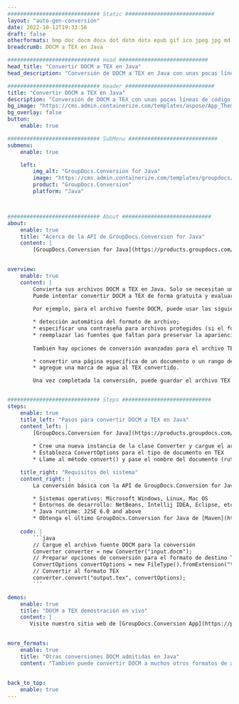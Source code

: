 ```yaml
---
############################# Static ############################
layout: "auto-gen-conversion"
date: 2022-10-12T19:33:56
draft: false
otherformats: bmp doc docm docx dot dotm dotx epub gif ico jpeg jpg md odt ott pdf png psd rtf tex tif tiff txt xps
breadcrumb: DOCM a TEX en Java

############################# Head ############################
head_title: "Convertir DOCM a TEX en Java"
head_description: "Conversión de DOCM a TEX en Java con unas pocas líneas de código. Convierta más de 160 formatos de archivo con la API de conversión de documentos de GroupDocs para Java"

############################# Header ############################
title: "Convertir DOCM a TEX en Java"
description: "Conversión de DOCM a TEX con unas pocas líneas de código Java"
bg_image: "https://cms.admin.containerize.com/templates/aspose/App_Themes/V3/images/bg/header1.png"
bg_overlay: false
button:
    enable: true

############################# SubMenu ############################
submenu:
    enable: true

    left:
        img_alt: "GroupDocs.Conversion for Java"
        image: "https://cms.admin.containerize.com/templates/groupdocs/images/product-logos/90x90-noborder/groupdocs-conversion-java.png"
        product: "GroupDocs.Conversion"
        platform: "Java"



############################# About ############################
about:
    enable: true
    title: "Acerca de la API de GroupDocs.Conversion for Java"
    content: |
        [GroupDocs.Conversion for Java](https://products.groupdocs.com/conversion/java/) es una API de conversión de formato de archivo avanzada para convertir entre formatos populares de imagen y documento como Microsoft Office, OpenDocument, PDF, HTML, correo electrónico, CAD. y mucho más con solo unas pocas líneas de código. La API nativa detecta automáticamente los formatos de los documentos originales y ofrece muchas opciones para personalizar los documentos convertidos. Junto con la función de extraer información de un documento, también admite el almacenamiento en caché de los resultados de la conversión en el disco local de forma predeterminada. Sin embargo, se puede admitir cualquier tipo de almacenamiento en caché mediante la implementación de las interfaces adecuadas: Amazon S3, Dropbox, Google Drive, Windows Azure, Reddis o cualquier otra.
    

overview:
    enable: true
    content: |
        Convierta sus archivos DOCM a TEX en Java. Solo se necesitan un par de líneas de código Java en cualquier plataforma de su elección, como Windows, Linux, macOS.
        Puede intentar convertir DOCM a TEX de forma gratuita y evaluar la calidad de los resultados de la conversión. Junto con los sencillos scripts de conversión de archivos, puede probar opciones más sofisticadas para cargar el archivo de origen DOCM y almacenar la salida TEX. 
        
        Por ejemplo, para el archivo fuente DOCM, puede usar las siguientes opciones de carga:

        * detección automática del formato de archivo;
        * especificar una contraseña para archivos protegidos (si el formato de archivo lo admite);
        * reemplazar las fuentes que faltan para preservar la apariencia del documento.
        
        También hay opciones de conversión avanzadas para el archivo TEX:

        * convertir una página específica de un documento o un rango de páginas;
        * agregue una marca de agua al TEX convertido.

        Una vez completada la conversión, puede guardar el archivo TEX en su ruta de archivo local o en cualquier almacenamiento de terceros, como FTP, Amazon S3, Google Drive, Dropbox, etc. Tenga en cuenta que para convertir DOCM a TEX, no necesita instalar ningún software adicional, como MS Office, Open Office, Adobe Acrobat Reader, etc.


############################# Steps ############################
steps:
    enable: true
    title_left: "Pasos para convertir DOCM a TEX en Java"
    content_left: |
        [GroupDocs.Conversion for Java](https://products.groupdocs.com/conversion/java/) permite a los desarrolladores convertir fácilmente el archivo DOCM a TEX con unas pocas líneas de código.
        
        * Cree una nueva instancia de la clase Converter y cargue el archivo DOCM con la ruta completa
        * Establezca ConvertOptions para el tipo de documento en TEX
        * Llame al método convert() y pase el nombre del documento (ruta completa) y el formato (TEX) como parámetro

    title_right: "Requisitos del sistema"
    content_right: |
        La conversión básica con la API de GroupDocs.Conversion for Java se puede realizar con solo unas pocas líneas de código. Nuestras API son compatibles con todas las principales plataformas y sistemas operativos. Antes de ejecutar el código a continuación, asegúrese de tener instalados los siguientes requisitos previos en su sistema.

        * Sistemas operativos: Microsoft Windows, Linux, Mac OS
        * Entornos de desarrollo: NetBeans, Intellij IDEA, Eclipse, etc.
        * Java runtime: J2SE 6.0 and above
        * Obtenga el último GroupDocs.Conversion for Java de [Maven](https://repository.groupdocs.com/webapp/#/artifacts/browse/tree/General/repo/com/groupdocs/groupdocs-conversion)
         
    code: |
        ```java    
        // Cargue el archivo fuente DOCM para la conversión
        Converter converter = new Converter("input.docm");
        // Preparar opciones de conversión para el formato de destino TEX
        ConvertOptions convertOptions = new FileType().fromExtension("tex").getConvertOptions();
        // Convertir al formato TEX
        converter.convert("output.tex", convertOptions);
        ```

demos:
    enable: true
    title: "DOCM a TEX demostración en vivo"
    content: |
       Visite nuestro sitio web de [GroupDocs.Conversion App](https://products.groupdocs.app/conversion/family) y pruebe la conversión de DOCM a TEX ahora. La demostración gratuita tiene los siguientes beneficios
          

more_formats:
    enable: true
    title: "Otras conversiones DOCM admitidas en Java"
    content: "También puede convertir DOCM a muchos otros formatos de archivo. Consulte la lista a continuación."
       
       
back_to_top:
    enable: true
---
```

